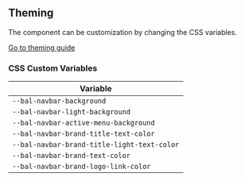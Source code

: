 ## Theming

The component can be customization by changing the CSS variables.

<a class="button is-primary" href="../?path=/docs/development-theming--page">Go to theming guide</a>

<!-- START: human documentation -->



<!-- END: human documentation -->

### CSS Custom Variables​

| Variable                                    |
| ------------------------------------------- |
| `--bal-navbar-background`                   |
| `--bal-navbar-light-background`             |
| `--bal-navbar-active-menu-background`       |
| `--bal-navbar-brand-title-text-color`       |
| `--bal-navbar-brand-title-light-text-color` |
| `--bal-navbar-brand-text-color`             |
| `--bal-navbar-brand-logo-link-color`        |
